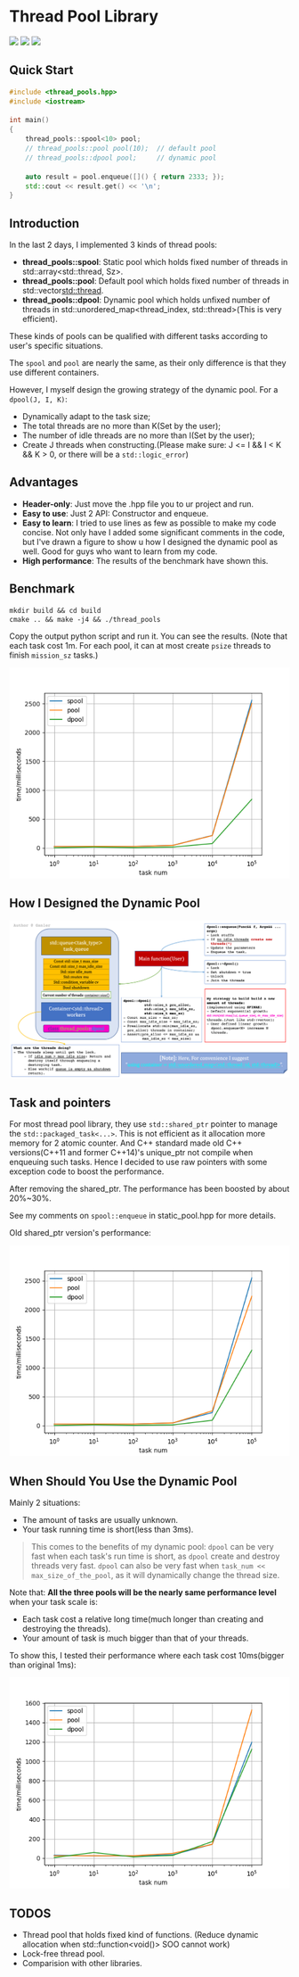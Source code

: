 # Thread Pool Library

![](https://img.shields.io/badge/language-c++-orange.svg) 
![](https://img.shields.io/github/stars/ganler/thread_pools.svg?style=social)
![](https://img.shields.io/github/languages/code-size/ganler/thread_pools.svg)

## Quick Start

```c++
#include <thread_pools.hpp>
#include <iostream>

int main()
{
    thread_pools::spool<10> pool;
    // thread_pools::pool pool(10);  // default pool
    // thread_pools::dpool pool;     // dynamic pool

    auto result = pool.enqueue([]() { return 2333; });
    std::cout << result.get() << '\n';
}
```

## Introduction

In the last 2 days, I implemented 3 kinds of thread pools:
- **thread_pools::spool<Sz>**: Static pool which holds fixed number of threads in std::array<std::thread, Sz>.
- **thread_pools::pool**: Default pool which holds fixed number of threads in std::vector<std::thread>.
- **thread_pools::dpool**: Dynamic pool which holds unfixed number of threads in std::unordered_map<thread_index, std::thread>(This is very efficient).

These kinds of pools can be qualified with different tasks according to user's specific situations.

The `spool` and `pool` are nearly the same, as their only difference is that they use different containers.

However, I myself design the growing strategy of the dynamic pool. For a `dpool(J, I, K)`:

- Dynamically adapt to the task size;
- The total threads are no more than K(Set by the user);
- The number of idle threads are no more than I(Set by the user);
- Create J threads when constructing.(Please make sure: J <= I && I < K && K > 0, or there will be a `std::logic_error`)

## Advantages

- **Header-only**: Just move the .hpp file you to ur project and run.
- **Easy to use**: Just 2 API: Constructor and enqueue.
- **Easy to learn**: I tried to use lines as few as possible to make my code concise. Not only have I added some significant comments in the code, but I've drawn a figure to show u how I designed the dynamic pool as well. Good for guys who want to learn from my code.
- **High performance**: The results of the benchmark have shown this.

## Benchmark

```shell
mkdir build && cd build
cmake .. && make -j4 && ./thread_pools
```

Copy the output python script and run it. You can see the results.
(Note that each task cost 1m. For each pool, it can at most create `psize` threads to finish `mission_sz` tasks.)

![](images/benchmark-1ms.png)

## How I Designed the Dynamic Pool

![](images/thread_theory.png)

## Task and pointers

For most thread pool library, they use `std::shared_ptr` pointer to manage the `std::packaged_task<...>`. This is not efficient as it allocation more memory for 2 atomic counter. And C++ standard made old C++ versions(C++11 and former C++14)'s unique_ptr not compile when enqueuing such tasks. Hence I decided to use raw pointers with some exception code to boost the performance.

After removing the shared_ptr. The performance has been boosted by about 20%~30%.

See my comments on `spool::enqueue` in static_pool.hpp for more details.

Old shared_ptr version's performance:

![](images/shared_ptr_benchmark.png)

## When Should You Use the Dynamic Pool

Mainly 2 situations:

- The amount of tasks are usually unknown.
- Your task running time is short(less than 3ms).

> This comes to the benefits of my dynamic pool:
> `dpool` can be very fast when each task's run time is short, as `dpool` create and destroy threads very fast.
> `dpool` can also be very fast when `task_num << max_size_of_the_pool`, as it will dynamically change the thread size.

Note that: **All the three pools will be the nearly same performance level** when your task scale is:

- Each task cost a relative long time(much longer than creating and destroying the threads).
- Your amount of task is much bigger than that of your threads.

To show this, I tested their performance where each task cost 10ms(bigger than original 1ms):

![](images/benchmark.png)

## TODOS

- Thread pool that holds fixed kind of functions. (Reduce dynamic allocation when std::function<void()> SOO cannot work)
- Lock-free thread pool.
- Comparision with other libraries.
